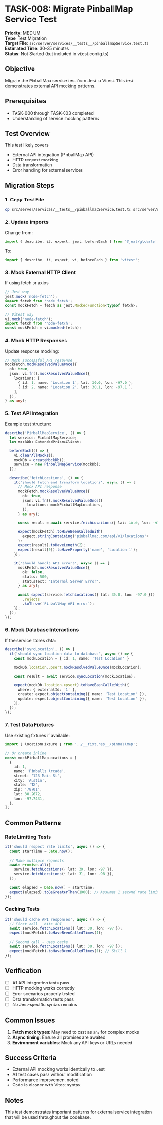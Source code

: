 # TASK-008: Migrate PinballMap Service Test

**Priority**: MEDIUM  
**Type**: Test Migration  
**Target File**: `src/server/services/__tests__/pinballmapService.test.ts`  
**Estimated Time**: 30-35 minutes  
**Status**: Not Started (but included in vitest.config.ts)

## Objective

Migrate the PinballMap service test from Jest to Vitest. This test demonstrates external API mocking patterns.

## Prerequisites

- TASK-000 through TASK-003 completed
- Understanding of service mocking patterns

## Test Overview

This test likely covers:
- External API integration (PinballMap API)
- HTTP request mocking
- Data transformation
- Error handling for external services

## Migration Steps

### 1. Copy Test File

```bash
cp src/server/services/__tests__/pinballmapService.test.ts src/server/services/__tests__/pinballmapService.vitest.test.ts
```

### 2. Update Imports

Change from:
```typescript
import { describe, it, expect, jest, beforeEach } from '@jest/globals';
```

To:
```typescript
import { describe, it, expect, vi, beforeEach } from 'vitest';
```

### 3. Mock External HTTP Client

If using fetch or axios:
```typescript
// Jest way
jest.mock('node-fetch');
import fetch from 'node-fetch';
const mockFetch = fetch as jest.MockedFunction<typeof fetch>;

// Vitest way
vi.mock('node-fetch');
import fetch from 'node-fetch';
const mockFetch = vi.mocked(fetch);
```

### 4. Mock HTTP Responses

Update response mocking:
```typescript
// Mock successful API response
mockFetch.mockResolvedValueOnce({
  ok: true,
  json: vi.fn().mockResolvedValueOnce({
    locations: [
      { id: 1, name: 'Location 1', lat: 30.0, lon: -97.0 },
      { id: 2, name: 'Location 2', lat: 30.1, lon: -97.1 },
    ],
  }),
} as any);
```

### 5. Test API Integration

Example test structure:
```typescript
describe('PinballMapService', () => {
  let service: PinballMapService;
  let mockDb: ExtendedPrismaClient;

  beforeEach(() => {
    vi.clearAllMocks();
    mockDb = createMockDb();
    service = new PinballMapService(mockDb);
  });

  describe('fetchLocations', () => {
    it('should fetch and transform locations', async () => {
      // Mock API response
      mockFetch.mockResolvedValueOnce({
        ok: true,
        json: vi.fn().mockResolvedValueOnce({
          locations: mockPinballMapLocations,
        }),
      } as any);

      const result = await service.fetchLocations({ lat: 30.0, lon: -97.0 });

      expect(mockFetch).toHaveBeenCalledWith(
        expect.stringContaining('pinballmap.com/api/v1/locations')
      );
      expect(result).toHaveLength(2);
      expect(result[0]).toHaveProperty('name', 'Location 1');
    });

    it('should handle API errors', async () => {
      mockFetch.mockResolvedValueOnce({
        ok: false,
        status: 500,
        statusText: 'Internal Server Error',
      } as any);

      await expect(service.fetchLocations({ lat: 30.0, lon: -97.0 }))
        .rejects
        .toThrow('PinballMap API error');
    });
  });
});
```

### 6. Mock Database Interactions

If the service stores data:
```typescript
describe('syncLocation', () => {
  it('should sync location data to database', async () => {
    const mockLocation = { id: 1, name: 'Test Location' };
    
    mockDb.location.upsert.mockResolvedValueOnce(mockLocation);

    const result = await service.syncLocation(mockLocation);

    expect(mockDb.location.upsert).toHaveBeenCalledWith({
      where: { externalId: '1' },
      create: expect.objectContaining({ name: 'Test Location' }),
      update: expect.objectContaining({ name: 'Test Location' }),
    });
  });
});
```

### 7. Test Data Fixtures

Use existing fixtures if available:
```typescript
import { locationFixture } from '../__fixtures__/pinballmap';

// Or create inline
const mockPinballMapLocations = [
  {
    id: 1,
    name: 'Pinballz Arcade',
    street: '123 Main St',
    city: 'Austin',
    state: 'TX',
    zip: '78701',
    lat: 30.2672,
    lon: -97.7431,
  },
];
```

## Common Patterns

### Rate Limiting Tests
```typescript
it('should respect rate limits', async () => {
  const startTime = Date.now();
  
  // Make multiple requests
  await Promise.all([
    service.fetchLocations({ lat: 30, lon: -97 }),
    service.fetchLocations({ lat: 31, lon: -98 }),
  ]);
  
  const elapsed = Date.now() - startTime;
  expect(elapsed).toBeGreaterThan(1000); // Assumes 1 second rate limit
});
```

### Caching Tests
```typescript
it('should cache API responses', async () => {
  // First call - hits API
  await service.fetchLocations({ lat: 30, lon: -97 });
  expect(mockFetch).toHaveBeenCalledTimes(1);
  
  // Second call - uses cache
  await service.fetchLocations({ lat: 30, lon: -97 });
  expect(mockFetch).toHaveBeenCalledTimes(1); // Still 1
});
```

## Verification

- [ ] All API integration tests pass
- [ ] HTTP mocking works correctly
- [ ] Error scenarios properly tested
- [ ] Data transformation tests pass
- [ ] No Jest-specific syntax remains

## Common Issues

1. **Fetch mock types**: May need to cast as `any` for complex mocks
2. **Async timing**: Ensure all promises are awaited
3. **Environment variables**: Mock any API keys or URLs needed

## Success Criteria

- External API mocking works identically to Jest
- All test cases pass without modification
- Performance improvement noted
- Code is cleaner with Vitest syntax

## Notes

This test demonstrates important patterns for external service integration that will be used throughout the codebase.